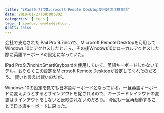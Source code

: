 ```yaml
---
title: "iPad(9.7)でMicrosoft Remote Desktop使用時の注意事項"
date: 2018-01-27T00:00:00Z
categories: [ tech ]
tags: [ ipados,remotedesktop ]
draft: false
---
```


会社で支給されたiPad Pro 9.7inchで、Microsoft Remote Desktopを利用してWindows 10にアクセスしたところ、その後Windows10にローカルアクセスした際に英語キーボードの設定になっていた。

iPad Pro 9.7inchはSmartKeyboardを使用していて、英語キーボードしかないモデル。おそらくこの設定をMicrosoft Remote Desktopが設定してくれたのだろう。
賢いと言えば賢いのだが...

Windows 10の設定を見ても日本語キーボードとなっている。一旦英語キーボードに変えようとするとサインアウトを促されるので、キーボードレイアウトの変更はサインアウトをしないと反映されないのだろう。
今回も一旦再起動することで日本語キーボードに戻った。
